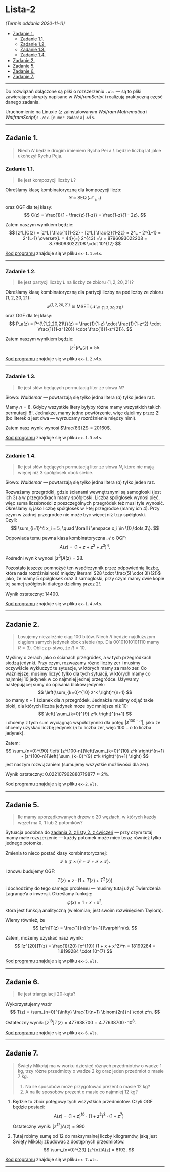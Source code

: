 # Lista-2

*(Termin oddania 2020-11-11)*

- [Zadanie 1.](#zadanie-1)
    - [Zadanie 1.1.](#zadanie-11)
    - [Zadanie 1.2.](#zadanie-12)
    - [Zadanie 1.3.](#zadanie-13)
    - [Zadanie 1.4.](#zadanie-14)
- [Zadanie 2.](#zadanie-2)
- [Zadanie 5.](#zadanie-5)
- [Zadanie 6.](#zadanie-6)
- [Zadanie 7.](#zadanie-7)

---

Do rozwiązań dołączone są pliki o rozszerzeniu `.wls` — są to pliki zawierające skrypty napisane w *WolframScript* i realizują praktyczną część danego zadania.

Uruchomienie na Linuxie (z zainstalowanym *Wolfram Mathematica* i *WolframScript*): `./ex-[numer zadania].wls`.

---

## Zadanie 1.

> Niech $N$ będzie drugim imieniem Rycha Pei a $L$ będzie liczbą lat jakie ukończył Rychu Peja.

### Zadanie 1.1.

> Ile jest kompozycji liczby $L$?

Określamy klasę kombinatoryczną dla kompozycji liczb:
$$
\mathcal{C} \cong \operatorname{SEQ}(\mathcal{N}_{\ge1})
$$
oraz OGF dla tej klasy:
$$
C(z) = \frac{1}{1 - \frac{z}{1-z}} = \frac{1-z}{1 - 2z}.
$$

Zatem naszym wynikiem będzie:
$$
[z^L]C(z) = [z^L] \frac{1}{1-2z} - [z^L] \frac{z}{1-2z} = 2^L - 2^{L-1} = 2^{L-1} \overset{L = 44}{=} 2^{43} =\\
= 8796093022208 = 8.796093022208 \cdot 10^{12}
$$

[Kod programu](ex-1.1.wls) znajduje się w pliku `ex-1.1.wls`.

---

### Zadanie 1.2.

> Ile jest partycji liczby $L$ na liczby ze zbioru $\left\{ 1,2,20,21 \right\}$?

Określamy klasę kombinatoryczną dla partycji liczby na podliczby ze zbioru $\{1,2,20,21\}$:
$$
\mathcal{P}^{\left\{ 1,2,20,21 \right\}} \cong \operatorname{MSET}(\mathcal{N}_{\in \{1,2,20,21\}})
$$
oraz OGF dla tej klasy:
$$
P_a(z) = P^{\{1,2,20,21\}}(z) = \frac{1}{1-z} \cdot \frac{1}{1-z^2} \cdot \frac{1}{1-z^{20}} \cdot \frac{1}{1-z^{21}}.
$$

Zatem naszym wynikiem będzie:
$$
[z^L]P_a(z) = 55.
$$

[Kod programu](ex-1.2.wls) znajduje się w pliku `ex-1.2.wls`.

---

### Zadanie 1.3.

> Ile jest słów będących permutacją liter ze słowa $N$?

Słowo: *Waldemar* — powtarzają się tylko jedna litera (*a*) tylko jeden raz.

Mamy $n = 8$. Gdyby wszystkie litery byłyby różne mamy wszystkich takich permutacji $8!$. Jednakże, mamy jedno powtórzenie, więc dzielimy przez $2!$ (bo literek *a* jest dwa — wyrzucamy rozróżnienie między nimi).

Zatem nasz wynik wynosi $\frac{8!}{2!} = 20160$.

[Kod programu](ex-1.3.wls) znajduje się w pliku `ex-1.3.wls`.

---

### Zadanie 1.4.

>  Ile jest słów będących permutacją liter ze słowa $N$, które nie mają więcej niż $3$ spółgłosek obok siebie.

Słowo: *Waldemar* — powtarzają się tylko jedna litera (*a*) tylko jeden raz.

Rozważamy przegródki, gdzie ścianami wewnętrznymi są samogłoski (jest ich $3$) a w przegródkach mamy spółgłoski. Liczba spółgłosek wynosi pięć, więc suma liczebności z poszczególnych przegródek też musi tyle wynosić. Określamy $x_i$ jako liczbę spółgłosek w $i$-tej przegródce (mamy ich $4$). Przy czym w żadnej przegródce nie może być więcej niż trzy spółgłoski.\
Czyli:
$$
\sum_{i=1}^4 x_i = 5, \quad \forall i \enspace x_i \in \{0,\dots,3\}.
$$

Odpowiada temu pewna klasa kombinatoryczna $\mathcal{A}$ o OGF:
$$
A(z) = (1 + z + z^2 + z^3)^4.
$$

Pośredni wynik wynosi $[z^5]A(z) = 28$.

Pozostało jeszcze pomnożyć ten współczynnik przez odpowiednią liczbę, która nada rozróżnialność między literami $28 \cdot \frac{5! \cdot 3!}{2!}$ jako, że mamy $5$ spółgłosek oraz $3$ samogłoski, przy czym mamy dwie kopie tej samej spółgłoski dlatego dzielimy przez $2!$.

Wynik ostateczny: $14400$.

[Kod programu](ex-1.4.wls) znajduje się w pliku `ex-1.4.wls`.

---

## Zadanie 2.

> Losujemy niezależnie ciąg 100 bitów. Niech $R$ będzie najdłuższym ciągiem samych jedynek obok siebie (np. Dla $00101010101110$ mamy $R = 3$). Oblicz p-stwo, że $R = 10$.

Myślimy o zerach jako o ścianach przegródek, a w tych przegródkach siedzą jedynki. Przy czym, rozważamy różne liczby zer i musimy oczywiście wykluczyć te sytuacje, w których mamy za mało zer. Co ważniejsze, musimy liczyć tylko dla tych sytuacji, w których mamy co najmniej $10$ jedynek w co najmniej jednej przegródce. Używamy następującej sumy do opisania bloków jedynek:
$$
\left(\sum_{k=0}^{10} z^k \right)^{n+1}
$$
bo mamy $n+1$ ścianek dla $n$ przegródek. Jednakże musimy odjąć takie bloki, dla których liczba jedynek może być mniejsza niż $10$:
$$
\left( \sum_{k=0}^{9} z^k \right)^{n+1}
$$
i chcemy z tych sum wyciągnąć współczynniki dla potęg $[z^{100-n}]$, jako że chcemy uzyskać liczbę jedynek ($n$ to liczba zer, więc $100-n$ to liczba jedynek).

Zatem:
$$
\sum_{n=0}^{90} \left( [z^{100-n}]\left(\sum_{k=0}^{10} z^k \right)^{n+1} - [z^{100-n}]\left( \sum_{k=0}^{9} z^k \right)^{n+1} \right)
$$
jest naszym rozwiązaniem (sumujemy wszystkie możliwości dla zer).

Wynik ostateczny: $0.022107962880719877 \approx 2\%$.

[Kod programu](ex-2.wls) znajduje się w pliku `ex-2.wls`.

---

## Zadanie 5.

> Ile mamy uporządkowanych drzew o $20$ węzłach, w których każdy węzeł ma $0$, $1$ lub $2$ potomków?

Sytuacja podobna do [zadania 2. z listy 2. z ćwiczeń](../../cw/lista-2/lista-2.md#zadanie-2) — przy czym tutaj mamy małe rozszerzenie — każdy potomek może mieć teraz również tylko jednego potomka.

Zmienia to nieco postać klasy kombinatorycznej:
$$
\mathcal{T} \cong \mathcal{Z} \times (\mathcal{E} + \mathcal{T} + \mathcal{T} \times \mathcal{T}).
$$

I znowu budujemy OGF:
$$
T(z) = z \cdot \left( 1 + T(z) + T^2(z) \right)
$$
i dochodzimy do tego samego problemu — musimy tutaj użyć Twierdzenia Lagrange’a o inwersji. Określamy funkcję:
$$
\varphi(x) = 1 + x + x^2,
$$
która jest funkcją analityczną (wielomian; jest swoim rozwinięciem Taylora).

Wiemy również, że
$$
[z^n]T(z) = \frac{1}{n}[x^{n-1}]\varphi^n(x).
$$

Zatem, możemy uzyskać nasz wynik:
$$
[z^{20}]T(z) = \frac{1}{20} [x^{19}] (1 + x + x^2)^n = 18199284 = 1.8199284 \cdot 10^{7}
$$

[Kod programu](ex-5.wls) znajduje się w pliku `ex-5.wls`.

---

## Zadanie 6.

> Ile jest triangulacji $20$-kąta?

Wykorzystujemy wzór
$$
T(z) = \sum_{n=0}^{\infty} \frac{1}{n+1} \binom{2n}{n} \cdot z^n.
$$

Ostateczny wynik: $[z^{18}] T(z) = 477638700 = 4.77638700 \cdot 10^{8}$.

[Kod programu](ex-6.wls) znajduje się w pliku `ex-6.wls`.

---

## Zadanie 7.

> Święty Mikołaj ma w worku dziesięć różnych przedmiotów o wadze $1$ kg, trzy różne przedmioty o wadze $2$ kg oraz jeden przedmiot o masie $7$ kg.
> 1. Na ile sposobów może przygotować prezent o masie $12$ kg?
> 2. A na ile sposobów prezent o masie co najmniej $12$ kg?

1. Będzie to zbiór potęgowy tych wszystkich przedmiotów. Czyli OGF będzie postaci:
    $$
    A(z) = (1 + z)^{10} \cdot (1 + z^2)^{3} \cdot (1 + z^7)
    $$

    Ostateczny wynik: $[z^{12}]A(z) = 990$

2. Tutaj robimy sumę od $12$ do maksymalnej liczby kilogramów, jaką jest Święty Mikołaj zbudować z dostępnych przedmiotów.
    $$
    \sum_{n=0}^{23} [z^{n}]A(z) = 8192.
    $$

[Kod programu](ex-7.wls) znajduje się w pliku `ex-7.wls`.

---
